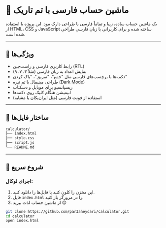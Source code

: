 # 🧮 ماشین حساب فارسی با تم تاریک

یک ماشین حساب ساده، زیبا و تماماً فارسی با طراحی دارک مود. این پروژه با استفاده از HTML، CSS و JavaScript ساخته شده و برای کاربرانی با زبان فارسی طراحی شده است.

---

## 🎨 ویژگی‌ها

- رابط کاربری فارسی و راست‌چین (RTL)
- نمایش اعداد به زبان فارسی (مثلاً ۳، ۷، ۹)
- دکمه‌ها با برچسب‌های فارسی مثل "جمع"، "تفریق"، "پاک کردن"
- طراحی مینیمال با تم تیره (Dark Mode)
- ریسپانسیو برای موبایل و دسکتاپ
- انیمیشن هنگام کلیک روی دکمه‌ها
- استفاده از فونت فارسی (مثل ایران‌یکان یا مشابه)

---

## 📁 ساختار فایل‌ها
```bash
calculator/
├── index.html
├── style.css
├── script.js
└── README.md
```

---

## 🚀 شروع سریع

### اجرای لوکال:
1. این مخزن را کلون کنید یا فایل‌ها را دانلود کنید.
2. فایل `index.html` را در مرورگر باز کنید.
3. از ماشین حساب لذت ببرید 😍

```bash
git clone https://github.com/par3aheydari/calculator.git
cd calculator
open index.html
